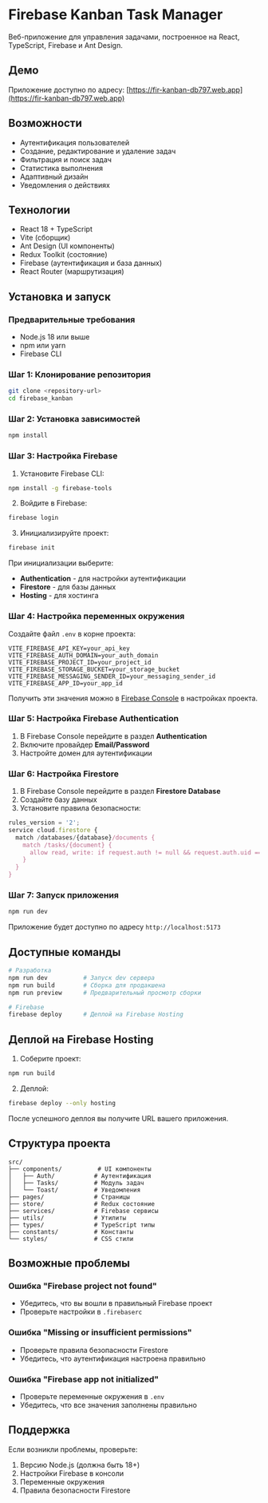 # Firebase Kanban Task Manager

Веб-приложение для управления задачами, построенное на React, TypeScript, Firebase и Ant Design.

## Демо

Приложение доступно по адресу: [https://fir-kanban-db797.web.app](https://fir-kanban-db797.web.app)

## Возможности

- Аутентификация пользователей
- Создание, редактирование и удаление задач
- Фильтрация и поиск задач
- Статистика выполнения
- Адаптивный дизайн
- Уведомления о действиях

## Технологии

- React 18 + TypeScript
- Vite (сборщик)
- Ant Design (UI компоненты)
- Redux Toolkit (состояние)
- Firebase (аутентификация и база данных)
- React Router (маршрутизация)

## Установка и запуск

### Предварительные требования

- Node.js 18 или выше
- npm или yarn
- Firebase CLI

### Шаг 1: Клонирование репозитория

```bash
git clone <repository-url>
cd firebase_kanban
```

### Шаг 2: Установка зависимостей

```bash
npm install
```

### Шаг 3: Настройка Firebase

1. Установите Firebase CLI:
```bash
npm install -g firebase-tools
```

2. Войдите в Firebase:
```bash
firebase login
```

3. Инициализируйте проект:
```bash
firebase init
```

При инициализации выберите:
- **Authentication** - для настройки аутентификации
- **Firestore** - для базы данных
- **Hosting** - для хостинга

### Шаг 4: Настройка переменных окружения

Создайте файл `.env` в корне проекта:

```env
VITE_FIREBASE_API_KEY=your_api_key
VITE_FIREBASE_AUTH_DOMAIN=your_auth_domain
VITE_FIREBASE_PROJECT_ID=your_project_id
VITE_FIREBASE_STORAGE_BUCKET=your_storage_bucket
VITE_FIREBASE_MESSAGING_SENDER_ID=your_messaging_sender_id
VITE_FIREBASE_APP_ID=your_app_id
```

Получить эти значения можно в [Firebase Console](https://console.firebase.google.com/) в настройках проекта.

### Шаг 5: Настройка Firebase Authentication

1. В Firebase Console перейдите в раздел **Authentication**
2. Включите провайдер **Email/Password**
3. Настройте домен для аутентификации

### Шаг 6: Настройка Firestore

1. В Firebase Console перейдите в раздел **Firestore Database**
2. Создайте базу данных
3. Установите правила безопасности:

```javascript
rules_version = '2';
service cloud.firestore {
  match /databases/{database}/documents {
    match /tasks/{document} {
      allow read, write: if request.auth != null && request.auth.uid == resource.data.userId;
    }
  }
}
```

### Шаг 7: Запуск приложения

```bash
npm run dev
```

Приложение будет доступно по адресу `http://localhost:5173`

## Доступные команды

```bash
# Разработка
npm run dev          # Запуск dev сервера
npm run build        # Сборка для продакшена
npm run preview      # Предварительный просмотр сборки

# Firebase
firebase deploy      # Деплой на Firebase Hosting
```

## Деплой на Firebase Hosting

1. Соберите проект:
```bash
npm run build
```

2. Деплой:
```bash
firebase deploy --only hosting
```

После успешного деплоя вы получите URL вашего приложения.

## Структура проекта

```
src/
├── components/          # UI компоненты
│   ├── Auth/           # Аутентификация
│   ├── Tasks/          # Модуль задач
│   └── Toast/          # Уведомления
├── pages/              # Страницы
├── store/              # Redux состояние
├── services/           # Firebase сервисы
├── utils/              # Утилиты
├── types/              # TypeScript типы
├── constants/          # Константы
└── styles/             # CSS стили
```

## Возможные проблемы

### Ошибка "Firebase project not found"
- Убедитесь, что вы вошли в правильный Firebase проект
- Проверьте настройки в `.firebaserc`

### Ошибка "Missing or insufficient permissions"
- Проверьте правила безопасности Firestore
- Убедитесь, что аутентификация настроена правильно

### Ошибка "Firebase app not initialized"
- Проверьте переменные окружения в `.env`
- Убедитесь, что все значения заполнены правильно

## Поддержка

Если возникли проблемы, проверьте:
1. Версию Node.js (должна быть 18+)
2. Настройки Firebase в консоли
3. Переменные окружения
4. Правила безопасности Firestore